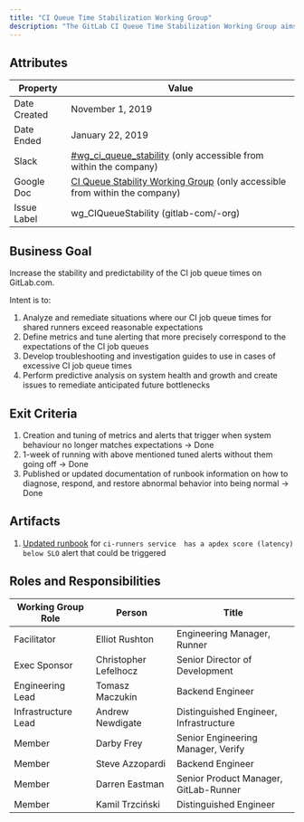 ```yaml
---
title: "CI Queue Time Stabilization Working Group"
description: "The GitLab CI Queue Time Stabilization Working Group aims to increase the stability and predictability of the CI job queue times on GitLab.com."
---
```


## Attributes

| Property     | Value |
|--------------|-------|
| Date Created | November 1, 2019 |
| Date Ended   | January 22, 2019 |
| Slack        | [#wg_ci_queue_stability](https://gitlab.slack.com/archives/CPNJU64N9/p1572646264000100) (only accessible from within the company) |
| Google Doc   | [CI Queue Stability Working Group](https://docs.google.com/document/d/1wgdb0Uv1YBOYX4vEtHoGOYxuBAxSP3A_1SPQ1mc5NXM/edit?usp=sharing) (only accessible from within the company) |
| Issue Label | wg_CIQueueStability (gitlab-com/-org) |

## Business Goal

Increase the stability and predictability of the CI job queue times on GitLab.com.

Intent is to:

1. Analyze and remediate situations where our CI job queue times for shared runners exceed reasonable expectations
1. Define metrics and tune alerting that more precisely correspond to the expectations of the CI job queues
1. Develop troubleshooting and investigation guides to use in cases of excessive CI job queue times
1. Perform predictive analysis on system health and growth and create issues to remediate anticipated future bottlenecks

## Exit Criteria

1. Creation and tuning of metrics and alerts that trigger when system behaviour no longer matches expectations -> Done
1. 1-week of running with above mentioned tuned alerts without them going off -> Done
1. Published or updated documentation of runbook information on how to diagnose, respond, and restore abnormal behavior into being normal -> Done

## Artifacts

1. [Updated runbook](https://gitlab.com/gitlab-com/runbooks/-/merge_requests/2117/) for `ci-runners service  has a apdex score (latency) below SLO` alert that could be triggered

## Roles and Responsibilities

| Working Group Role    | Person                | Title                                  |
|-----------------------|-----------------------|----------------------------------------|
| Facilitator           | Elliot Rushton        | Engineering Manager, Runner            |
| Exec Sponsor          | Christopher Lefelhocz | Senior Director of Development         |
| Engineering Lead      | Tomasz Maczukin       | Backend Engineer                       |
| Infrastructure Lead   | Andrew Newdigate      | Distinguished Engineer, Infrastructure |
| Member                | Darby Frey            | Senior Engineering Manager, Verify     |
| Member                | Steve Azzopardi       | Backend Engineer                       |
| Member                | Darren Eastman        | Senior Product Manager, GitLab-Runner  |
| Member                | Kamil Trzciński       | Distinguished Engineer                 |
